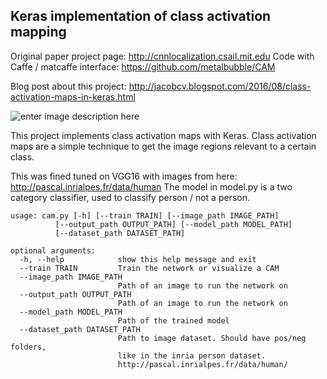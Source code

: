 ## Keras implementation of class activation mapping

Original paper project page: http://cnnlocalization.csail.mit.edu
Code with Caffe / matcaffe interface: https://github.com/metalbubble/CAM

Blog post about this project: http://jacobcv.blogspot.com/2016/08/class-activation-maps-in-keras.html 


![enter image description here](https://raw.githubusercontent.com/jacobgil/keras-cam/master/examples/mona_lisa.jpg)


This project implements class activation maps with Keras.
Class activation maps are a simple technique to get the image regions relevant to a certain class.

This was fined tuned on VGG16 with images from here: http://pascal.inrialpes.fr/data/human
The model in model.py is a two category classifier, used to classify person / not a person.

    usage: cam.py [-h] [--train TRAIN] [--image_path IMAGE_PATH]
              [--output_path OUTPUT_PATH] [--model_path MODEL_PATH]
              [--dataset_path DATASET_PATH]

	optional arguments:
	  -h, --help            show this help message and exit
	  --train TRAIN         Train the network or visualize a CAM
	  --image_path IMAGE_PATH
	                        Path of an image to run the network on
	  --output_path OUTPUT_PATH
	                        Path of an image to run the network on
	  --model_path MODEL_PATH
	                        Path of the trained model
	  --dataset_path DATASET_PATH
	                        Path to image dataset. Should have pos/neg folders,
	                        like in the inria person dataset.
	                        http://pascal.inrialpes.fr/data/human/

